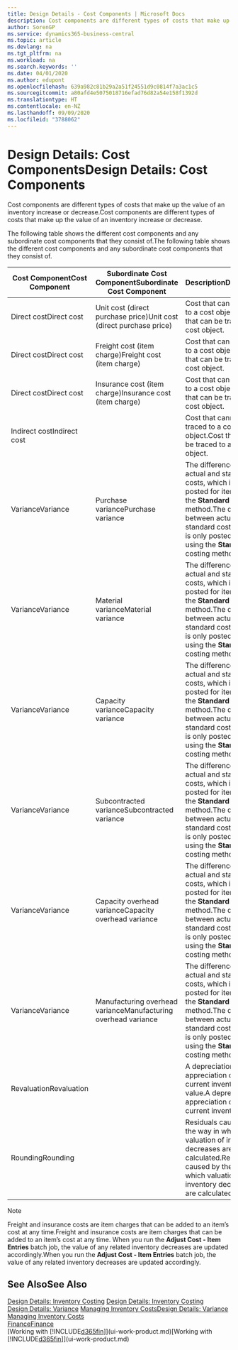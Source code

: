 ```yaml
---
title: Design Details - Cost Components | Microsoft Docs
description: Cost components are different types of costs that make up the value of an inventory increase or decrease.
author: SorenGP
ms.service: dynamics365-business-central
ms.topic: article
ms.devlang: na
ms.tgt_pltfrm: na
ms.workload: na
ms.search.keywords: ''
ms.date: 04/01/2020
ms.author: edupont
ms.openlocfilehash: 639a982c81b29a2a51f24551d9c0814f7a3ac1c5
ms.sourcegitcommit: a80afd4e5075018716efad76d82a54e158f1392d
ms.translationtype: HT
ms.contentlocale: en-NZ
ms.lasthandoff: 09/09/2020
ms.locfileid: "3788062"
---
```

# <a name="design-details-cost-components"></a><span data-ttu-id="aca88-103">Design Details: Cost Components</span><span class="sxs-lookup"><span data-stu-id="aca88-103">Design Details: Cost Components</span></span>
<span data-ttu-id="aca88-104">Cost components are different types of costs that make up the value of an inventory increase or decrease.</span><span class="sxs-lookup"><span data-stu-id="aca88-104">Cost components are different types of costs that make up the value of an inventory increase or decrease.</span></span>  

 <span data-ttu-id="aca88-105">The following table shows the different cost components and any subordinate cost components that they consist of.</span><span class="sxs-lookup"><span data-stu-id="aca88-105">The following table shows the different cost components and any subordinate cost components that they consist of.</span></span>  

|<span data-ttu-id="aca88-106">Cost Component</span><span class="sxs-lookup"><span data-stu-id="aca88-106">Cost Component</span></span>|<span data-ttu-id="aca88-107">Subordinate Cost Component</span><span class="sxs-lookup"><span data-stu-id="aca88-107">Subordinate Cost Component</span></span>|<span data-ttu-id="aca88-108">Description</span><span class="sxs-lookup"><span data-stu-id="aca88-108">Description</span></span>|  
|--------------------|--------------------------------|---------------------------------------|  
|<span data-ttu-id="aca88-109">Direct cost</span><span class="sxs-lookup"><span data-stu-id="aca88-109">Direct cost</span></span>|<span data-ttu-id="aca88-110">Unit cost (direct purchase price)</span><span class="sxs-lookup"><span data-stu-id="aca88-110">Unit cost (direct purchase price)</span></span>|<span data-ttu-id="aca88-111">Cost that can be traced to a cost object.</span><span class="sxs-lookup"><span data-stu-id="aca88-111">Cost that can be traced to a cost object.</span></span>|  
|<span data-ttu-id="aca88-112">Direct cost</span><span class="sxs-lookup"><span data-stu-id="aca88-112">Direct cost</span></span>|<span data-ttu-id="aca88-113">Freight cost (item charge)</span><span class="sxs-lookup"><span data-stu-id="aca88-113">Freight cost (item charge)</span></span>|<span data-ttu-id="aca88-114">Cost that can be traced to a cost object.</span><span class="sxs-lookup"><span data-stu-id="aca88-114">Cost that can be traced to a cost object.</span></span>|  
|<span data-ttu-id="aca88-115">Direct cost</span><span class="sxs-lookup"><span data-stu-id="aca88-115">Direct cost</span></span>|<span data-ttu-id="aca88-116">Insurance cost (item charge)</span><span class="sxs-lookup"><span data-stu-id="aca88-116">Insurance cost (item charge)</span></span>|<span data-ttu-id="aca88-117">Cost that can be traced to a cost object.</span><span class="sxs-lookup"><span data-stu-id="aca88-117">Cost that can be traced to a cost object.</span></span>|  
|<span data-ttu-id="aca88-118">Indirect cost</span><span class="sxs-lookup"><span data-stu-id="aca88-118">Indirect cost</span></span>||<span data-ttu-id="aca88-119">Cost that cannot be traced to a cost object.</span><span class="sxs-lookup"><span data-stu-id="aca88-119">Cost that cannot be traced to a cost object.</span></span>|  
|<span data-ttu-id="aca88-120">Variance</span><span class="sxs-lookup"><span data-stu-id="aca88-120">Variance</span></span>|<span data-ttu-id="aca88-121">Purchase variance</span><span class="sxs-lookup"><span data-stu-id="aca88-121">Purchase variance</span></span>|<span data-ttu-id="aca88-122">The difference between actual and standard costs, which is only posted for items using the **Standard** costing method.</span><span class="sxs-lookup"><span data-stu-id="aca88-122">The difference between actual and standard costs, which is only posted for items using the **Standard** costing method.</span></span>|  
|<span data-ttu-id="aca88-123">Variance</span><span class="sxs-lookup"><span data-stu-id="aca88-123">Variance</span></span>|<span data-ttu-id="aca88-124">Material variance</span><span class="sxs-lookup"><span data-stu-id="aca88-124">Material variance</span></span>|<span data-ttu-id="aca88-125">The difference between actual and standard costs, which is only posted for items using the **Standard** costing method.</span><span class="sxs-lookup"><span data-stu-id="aca88-125">The difference between actual and standard costs, which is only posted for items using the **Standard** costing method.</span></span>|  
|<span data-ttu-id="aca88-126">Variance</span><span class="sxs-lookup"><span data-stu-id="aca88-126">Variance</span></span>|<span data-ttu-id="aca88-127">Capacity variance</span><span class="sxs-lookup"><span data-stu-id="aca88-127">Capacity variance</span></span>|<span data-ttu-id="aca88-128">The difference between actual and standard costs, which is only posted for items using the **Standard** costing method.</span><span class="sxs-lookup"><span data-stu-id="aca88-128">The difference between actual and standard costs, which is only posted for items using the **Standard** costing method.</span></span>|  
|<span data-ttu-id="aca88-129">Variance</span><span class="sxs-lookup"><span data-stu-id="aca88-129">Variance</span></span>|<span data-ttu-id="aca88-130">Subcontracted variance</span><span class="sxs-lookup"><span data-stu-id="aca88-130">Subcontracted variance</span></span>|<span data-ttu-id="aca88-131">The difference between actual and standard costs, which is only posted for items using the **Standard** costing method.</span><span class="sxs-lookup"><span data-stu-id="aca88-131">The difference between actual and standard costs, which is only posted for items using the **Standard** costing method.</span></span>|  
|<span data-ttu-id="aca88-132">Variance</span><span class="sxs-lookup"><span data-stu-id="aca88-132">Variance</span></span>|<span data-ttu-id="aca88-133">Capacity overhead variance</span><span class="sxs-lookup"><span data-stu-id="aca88-133">Capacity overhead variance</span></span>|<span data-ttu-id="aca88-134">The difference between actual and standard costs, which is only posted for items using the **Standard** costing method.</span><span class="sxs-lookup"><span data-stu-id="aca88-134">The difference between actual and standard costs, which is only posted for items using the **Standard** costing method.</span></span>|  
|<span data-ttu-id="aca88-135">Variance</span><span class="sxs-lookup"><span data-stu-id="aca88-135">Variance</span></span>|<span data-ttu-id="aca88-136">Manufacturing overhead variance</span><span class="sxs-lookup"><span data-stu-id="aca88-136">Manufacturing overhead variance</span></span>|<span data-ttu-id="aca88-137">The difference between actual and standard costs, which is only posted for items using the **Standard** costing method.</span><span class="sxs-lookup"><span data-stu-id="aca88-137">The difference between actual and standard costs, which is only posted for items using the **Standard** costing method.</span></span>|  
|<span data-ttu-id="aca88-138">Revaluation</span><span class="sxs-lookup"><span data-stu-id="aca88-138">Revaluation</span></span>||<span data-ttu-id="aca88-139">A depreciation or appreciation of the current inventory value.</span><span class="sxs-lookup"><span data-stu-id="aca88-139">A depreciation or appreciation of the current inventory value.</span></span>|  
|<span data-ttu-id="aca88-140">Rounding</span><span class="sxs-lookup"><span data-stu-id="aca88-140">Rounding</span></span>||<span data-ttu-id="aca88-141">Residuals caused by the way in which valuation of inventory decreases are calculated.</span><span class="sxs-lookup"><span data-stu-id="aca88-141">Residuals caused by the way in which valuation of inventory decreases are calculated.</span></span>|  

> [!NOTE]  
>  <span data-ttu-id="aca88-142">Freight and insurance costs are item charges that can be added to an item’s cost at any time.</span><span class="sxs-lookup"><span data-stu-id="aca88-142">Freight and insurance costs are item charges that can be added to an item’s cost at any time.</span></span> <span data-ttu-id="aca88-143">When you run the **Adjust Cost - Item Entries** batch job, the value of any related inventory decreases are updated accordingly.</span><span class="sxs-lookup"><span data-stu-id="aca88-143">When you run the **Adjust Cost - Item Entries** batch job, the value of any related inventory decreases are updated accordingly.</span></span>  

## <a name="see-also"></a><span data-ttu-id="aca88-144">See Also</span><span class="sxs-lookup"><span data-stu-id="aca88-144">See Also</span></span>  
 <span data-ttu-id="aca88-145">[Design Details: Inventory Costing](design-details-inventory-costing.md) </span><span class="sxs-lookup"><span data-stu-id="aca88-145">[Design Details: Inventory Costing](design-details-inventory-costing.md) </span></span>  
 <span data-ttu-id="aca88-146">[Design Details: Variance](design-details-variance.md) [Managing Inventory Costs](finance-manage-inventory-costs.md)</span><span class="sxs-lookup"><span data-stu-id="aca88-146">[Design Details: Variance](design-details-variance.md) [Managing Inventory Costs](finance-manage-inventory-costs.md)</span></span>  
 [<span data-ttu-id="aca88-147">Finance</span><span class="sxs-lookup"><span data-stu-id="aca88-147">Finance</span></span>](finance.md)  
 <span data-ttu-id="aca88-148">[Working with [!INCLUDE[d365fin](includes/d365fin_md.md)]](ui-work-product.md)</span><span class="sxs-lookup"><span data-stu-id="aca88-148">[Working with [!INCLUDE[d365fin](includes/d365fin_md.md)]](ui-work-product.md)</span></span>  
